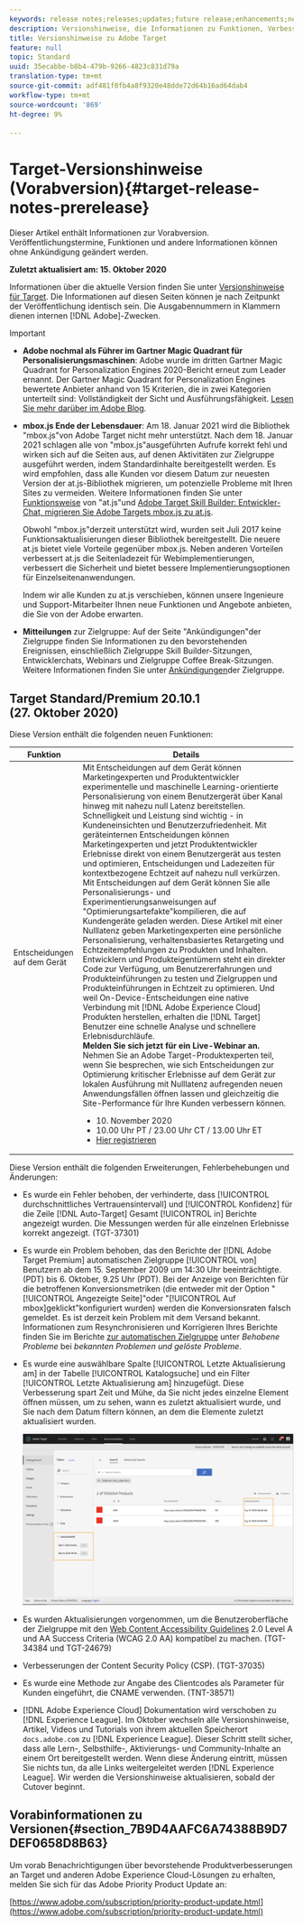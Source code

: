```yaml
---
keywords: release notes;releases;updates;future release;enhancements;new features;fixes;updates
description: Versionshinweise, die Informationen zu Funktionen, Verbesserungen und Fehlerbehebungen in den neuesten oder künftigen DNL-Adobe Target-Versionen enthalten.
title: Versionshinweise zu Adobe Target
feature: null
topic: Standard
uuid: 35ecabbe-b8b4-479b-9266-4823c831d79a
translation-type: tm+mt
source-git-commit: adf481f0fb4a8f9320e48dde72d64b16ad64dab4
workflow-type: tm+mt
source-wordcount: '869'
ht-degree: 9%

---
```



# Target-Versionshinweise (Vorabversion){#target-release-notes-prerelease}

Dieser Artikel enthält Informationen zur Vorabversion. Veröffentlichungstermine, Funktionen und andere Informationen können ohne Ankündigung geändert werden.

**Zuletzt aktualisiert am: 15. Oktober 2020**

Informationen über die aktuelle Version finden Sie unter [Versionshinweise für Target](release-notes.md). Die Informationen auf diesen Seiten können je nach Zeitpunkt der Veröffentlichung identisch sein. Die Ausgabennummern in Klammern dienen internen [!DNL Adobe]-Zwecken.

>[!IMPORTANT]
>
>* **Adobe nochmal als Führer im Gartner Magic Quadrant für Personalisierungsmaschinen**: Adobe wurde im dritten Gartner Magic Quadrant for Personalization Engines 2020-Bericht erneut zum Leader ernannt. Der Gartner Magic Quadrant for Personalization Engines bewertete Anbieter anhand von 15 Kriterien, die in zwei Kategorien unterteilt sind: Vollständigkeit der Sicht und Ausführungsfähigkeit. [Lesen Sie mehr darüber im Adobe Blog](https://theblog.adobe.com/adobe-again-named-leader-in-gartner-magic-quadrant-for-personalization-engines/).
   >
   >
* **mbox.js Ende der Lebensdauer**: Am 18. Januar 2021 wird die Bibliothek &quot;mbox.js&quot;von Adobe Target nicht mehr unterstützt. Nach dem 18. Januar 2021 schlagen alle von &quot;mbox.js&quot;ausgeführten Aufrufe korrekt fehl und wirken sich auf die Seiten aus, auf denen Aktivitäten zur Zielgruppe ausgeführt werden, indem Standardinhalte bereitgestellt werden. Es wird empfohlen, dass alle Kunden vor diesem Datum zur neuesten Version der at.js-Bibliothek migrieren, um potenzielle Probleme mit Ihren Sites zu vermeiden. Weitere Informationen finden Sie unter [Funktionsweise](/help/c-implementing-target/c-implementing-target-for-client-side-web/c-how-atjs-works/how-atjs-works.md) von &quot;at.js&quot;und [Adobe Target Skill Builder: Entwickler-Chat, migrieren Sie Adobe Targets mbox.js zu at.js](https://seminars.adobeconnect.com/ptdo6mfo6qn6/?proto=true).
   >
   >   
   Obwohl &quot;mbox.js&quot;derzeit unterstützt wird, wurden seit Juli 2017 keine Funktionsaktualisierungen dieser Bibliothek bereitgestellt. Die neuere at.js bietet viele Vorteile gegenüber mbox.js. Neben anderen Vorteilen verbessert at.js die Seitenladezeit für Webimplementierungen, verbessert die Sicherheit und bietet bessere Implementierungsoptionen für Einzelseitenanwendungen.
   >
   >   
   Indem wir alle Kunden zu at.js verschieben, können unsere Ingenieure und Support-Mitarbeiter Ihnen neue Funktionen und Angebote anbieten, die Sie von der Adobe erwarten.
   >
   >
* **Mitteilungen** zur Zielgruppe: Auf der Seite &quot;Ankündigungen&quot;der Zielgruppe finden Sie Informationen zu den bevorstehenden Ereignissen, einschließlich Zielgruppe Skill Builder-Sitzungen, Entwicklerchats, Webinars und Zielgruppe Coffee Break-Sitzungen. Weitere Informationen finden Sie unter [Ankündigungen](/help/r-release-notes/target-announcements.md)der Zielgruppe.


## Target Standard/Premium 20.10.1 (27. Oktober 2020)

Diese Version enthält die folgenden neuen Funktionen:

| Funktion | Details |
| --- | --- |
| Entscheidungen auf dem Gerät | Mit Entscheidungen auf dem Gerät können Marketingexperten und Produktentwickler experimentelle und maschinelle Learning-orientierte Personalisierung von einem Benutzergerät über Kanal hinweg mit nahezu null Latenz bereitstellen.<br>Schnelligkeit und Leistung sind wichtig - in Kundeneinsichten und Benutzerzufriedenheit. Mit geräteinternen Entscheidungen können Marketingexperten und jetzt Produktentwickler Erlebnisse direkt von einem Benutzergerät aus testen und optimieren, Entscheidungen und Ladezeiten für kontextbezogene Echtzeit auf nahezu null verkürzen.<br>Mit Entscheidungen auf dem Gerät können Sie alle Personalisierungs- und Experimentierungsanweisungen auf &quot;Optimierungsartefakte&quot;kompilieren, die auf Kundengeräte geladen werden. Diese Artikel mit einer Nulllatenz geben Marketingexperten eine persönliche Personalisierung, verhaltensbasiertes Retargeting und Echtzeitempfehlungen zu Produkten und Inhalten. Entwicklern und Produkteigentümern steht ein direkter Code zur Verfügung, um Benutzererfahrungen und Produkteinführungen zu testen und Zielgruppen und Produkteinführungen in Echtzeit zu optimieren. Und weil On-Device-Entscheidungen eine native Verbindung mit [!DNL Adobe Experience Cloud] Produkten herstellen, erhalten die [!DNL Target] Benutzer eine schnelle Analyse und schnellere Erlebnisdurchläufe.<br>**Melden Sie sich jetzt für ein Live-Webinar an.** Nehmen Sie an Adobe Target-Produktexperten teil, wenn Sie besprechen, wie sich Entscheidungen zur Optimierung kritischer Erlebnisse auf dem Gerät zur lokalen Ausführung mit Nulllatenz aufregenden neuen Anwendungsfällen öffnen lassen und gleichzeitig die Site-Performance für Ihre Kunden verbessern können.<ul><li>10. November 2020</li><li>10.00 Uhr PT / 23.00 Uhr CT / 13.00 Uhr ET</li><li>[Hier registrieren](https://www.adobeeventsonline.com/Target/2020/OnDeviceDecisions/invite.html)</li></ul> |

Diese Version enthält die folgenden Erweiterungen, Fehlerbehebungen und Änderungen:

* Es wurde ein Fehler behoben, der verhinderte, dass [!UICONTROL durchschnittliches Vertrauensintervall] und [!UICONTROL Konfidenz] für die Zeile [!DNL Auto-Target] Gesamt [!UICONTROL in] Berichte angezeigt wurden. Die Messungen werden für alle einzelnen Erlebnisse korrekt angezeigt. (TGT-37301)
* Es wurde ein Problem behoben, das den Berichte der [!DNL Adobe Target Premium] automatischen Zielgruppe [!UICONTROL von] Benutzern ab dem 15. September 2009 um 14:30 Uhr beeinträchtigte. (PDT) bis 6. Oktober, 9.25 Uhr (PDT). Bei der Anzeige von Berichten für die betroffenen Konversionsmetriken (die entweder mit der Option &quot;[!UICONTROL Angezeigte Seite]&quot;oder &quot;[!UICONTROL Auf mbox]geklickt&quot;konfiguriert wurden) werden die Konversionsraten falsch gemeldet. Es ist derzeit kein Problem mit dem Versand bekannt. Informationen zum Resynchronisieren und Korrigieren Ihres Berichte finden Sie im Berichte [zur automatischen Zielgruppe](/help/r-release-notes/known-issues-resolved-issues.md#at-metrics) unter *Behobene Probleme* bei *bekannten Problemen und gelöste Probleme*.
* Es wurde eine auswählbare Spalte [!UICONTROL Letzte Aktualisierung am] in der Tabelle [!UICONTROL Katalogsuche] und ein Filter [!UICONTROL Letzte Aktualisierung am] hinzugefügt. Diese Verbesserung spart Zeit und Mühe, da Sie nicht jedes einzelne Element öffnen müssen, um zu sehen, wann es zuletzt aktualisiert wurde, und Sie nach dem Datum filtern können, an dem die Elemente zuletzt aktualisiert wurden.

   ![Zuletzt aktualisiert bei Spalten- und Filterdarstellung](/help/r-release-notes/assets/column-and-filter.png)

* Es wurden Aktualisierungen vorgenommen, um die Benutzeroberfläche der Zielgruppe mit den [Web Content Accessibility Guidelines](https://www.w3.org/WAI/standards-guidelines/wcag/) 2.0 Level A und AA Success Criteria (WCAG 2.0 AA) kompatibel zu machen. (TGT-34384 und TGT-24679)
* Verbesserungen der Content Security Policy (CSP). (TGT-37035)
* Es wurde eine Methode zur Angabe des Clientcodes als Parameter für Kunden eingeführt, die CNAME verwenden. (TNT-38571)
* [!DNL Adobe Experience Cloud] Dokumentation wird verschoben zu [!DNL Experience League]. Im Oktober wechseln alle Versionshinweise, Artikel, Videos und Tutorials von ihrem aktuellen Speicherort `docs.adobe.com` zu [!DNL Experience League]. Dieser Schritt stellt sicher, dass alle Lern-, Selbsthilfe-, Aktivierungs- und Community-Inhalte an einem Ort bereitgestellt werden. Wenn diese Änderung eintritt, müssen Sie nichts tun, da alle Links weitergeleitet werden [!DNL Experience League]. Wir werden die Versionshinweise aktualisieren, sobald der Cutover beginnt.

## Vorabinformationen zu Versionen{#section_7B9D4AAFC6A74388B9D7DEF0658D8B63}

Um vorab Benachrichtigungen über bevorstehende Produktverbesserungen an Target und anderen Adobe Experience Cloud-Lösungen zu erhalten, melden Sie sich für das Adobe Priority Product Update an:

[https://www.adobe.com/subscription/priority-product-update.html](https://www.adobe.com/subscription/priority-product-update.html)
